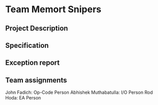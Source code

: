 # Team Memort Snipers

## Project Description

## Specification

## Exception report

## Team assignments

John Fadich: Op-Code Person
Abhishek Muthabatulla: I/O Person
Rod Hoda: EA Person